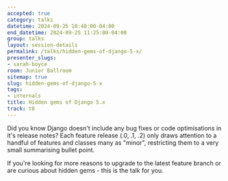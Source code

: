 ```yaml
---
accepted: true
category: talks
datetime: 2024-09-25 10:40:00-04:00
end_datetime: 2024-09-25 11:25:00-04:00
group: talks
layout: session-details
permalink: /talks/hidden-gems-of-django-5-x/
presenter_slugs:
- sarah-boyce
room: Junior Ballroom
sitemap: true
slug: hidden-gems-of-django-5-x
tags:
- internals
title: Hidden gems of Django 5.x
track: t0
---
```


Did you know Django doesn't include any bug fixes or code optimisations in it's release notes? 
Each feature release (.0, .1, .2) only draws attention to a handful of features and classes many as "minor", restricting them to a very small summarising bullet point. 

If you're looking for more reasons to upgrade to the latest feature branch or are curious about hidden gems - this is the talk for you.